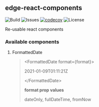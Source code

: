 ## edge-react-components

![Build](https://github.com/dyarleniber/react-workflow-gh-actions/workflows/Build/badge.svg)
![Issues](https://img.shields.io/github/issues/mshafivk/edge-react-components)
[![codecov](https://app.codecov.io/gh/mshafivk/edge-react-components/branch/main/graph/badge.svg)](https://app.codecov.io/gh/mshafivk/edge-react-components)
![License](https://img.shields.io/github/license/mshafivk/edge-react-components)

Re-usable react components

### Available components

1. FormattedDate

   > &lt;FormattedDate format={format}&gt;
   >
   > 2021-01-09T01:11:21Z
   >
   > &lt;/FormattedDate&gt;
   >
   > **format prop values**
   >
   > dateOnly, fullDateTime, fromNow
